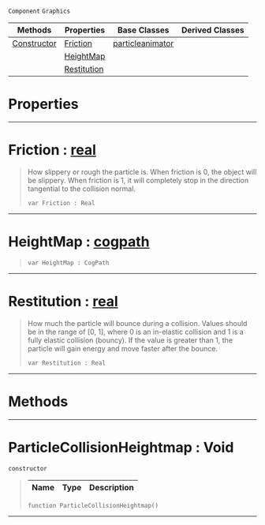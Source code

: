  `Component` `Graphics`



|Methods|Properties|Base Classes|Derived Classes|
|---|---|---|---|
|[ Constructor](https://github.com/PlasmaEngine/PlasmaDocs/tree/master/docs/C%2B%2B/code_reference/class_reference/particlecollisionheightmap.markdown#particlecollisionheightm)|[ Friction](https://github.com/PlasmaEngine/PlasmaDocs/tree/master/docs/C%2B%2B/code_reference/class_reference/particlecollisionheightmap.markdown#friction-plasma-engine-doc)|[particleanimator](https://github.com/PlasmaEngine/PlasmaDocs/tree/master/docs/C%2B%2B/code_reference/class_reference/particleanimator.markdown)| |
| |[ HeightMap](https://github.com/PlasmaEngine/PlasmaDocs/tree/master/docs/C%2B%2B/code_reference/class_reference/particlecollisionheightmap.markdown#heightmap-plasma-engine-do)| | |
| |[ Restitution](https://github.com/PlasmaEngine/PlasmaDocs/tree/master/docs/C%2B%2B/code_reference/class_reference/particlecollisionheightmap.markdown#restitution-plasma-engine)| | |


 #  Properties


---  
 #  Friction : [real](https://github.com/PlasmaEngine/PlasmaDocs/tree/master/docs/C%2B%2B/code_reference/lightning_base_types/real.markdown)

> How slippery or rough the particle is. When friction is 0, the object will be slippery. When friction is 1, it will completely stop in the direction tangential to the collision normal.
> ``` lang=cpp, name=Lightning
> var Friction : Real


---  
 #  HeightMap : [cogpath](https://github.com/PlasmaEngine/PlasmaDocs/tree/master/docs/C%2B%2B/code_reference/class_reference/cogpath.markdown)

> 
> ``` lang=cpp, name=Lightning
> var HeightMap : CogPath


---  
 #  Restitution : [real](https://github.com/PlasmaEngine/PlasmaDocs/tree/master/docs/C%2B%2B/code_reference/lightning_base_types/real.markdown)

> How much the particle will bounce during a collision. Values should be in the range of [0, 1], where 0 is an in-elastic collision and 1 is a fully elastic collision (bouncy). If the value is greater than 1, the particle will gain energy and move faster after the bounce.
> ``` lang=cpp, name=Lightning
> var Restitution : Real


---  
 #  Methods


---  
 #  ParticleCollisionHeightmap : Void

 `constructor`

> 
> |Name|Type|Description|
> |---|---|---|
> ``` lang=cpp, name=Lightning
> function ParticleCollisionHeightmap()
> ``` 


---  
 

 